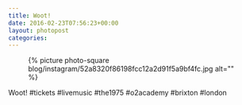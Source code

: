 ```yaml
---
title: Woot!
date: 2016-02-23T07:56:23+00:00
layout: photopost
categories:
---
```


<figure class="photo photo--square">
  {% picture photo-square blog/instagram/52a8320f86198fcc12a2d91f5a9bf4fc.jpg alt="" %}
</figure>

Woot!
#tickets #livemusic #the1975 #o2academy #brixton #london
